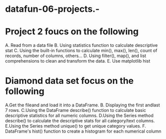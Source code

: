 # datafun-06-projects.-
# Project 2 foucs on the following
A. Read from a data file
B. Using statistics function to calculate descriptive stat
C. Using the built-in functions to calculate min(), max(), len(), count of records, number of columns, others...
D. Using  filter(), map(), and list comprehensions to clean and transform the data.
E. Use matplotlib hist
# Diamond data set focus on the following
A.Get the fileand  and load it into a DataFrame.
B. Displaying  the first andlast 7 rows.
C.Using  the DataFrame describe() function to calculate basic descriptive statistics for all numeric columns.
D.Using the Series method describe() to calculate the descriptive stats for all category/text columns.
E.Using the Series method unique() to get unique category values.
F. DataFrame's hist() function to create a histogram for each numerical column
